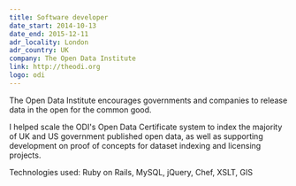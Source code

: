 ```yaml
---
title: Software developer
date_start: 2014-10-13
date_end: 2015-12-11
adr_locality: London
adr_country: UK
company: The Open Data Institute
link: http://theodi.org
logo: odi
---
```


The Open Data Institute encourages governments and companies to release data in the open for the common good.

I helped scale the ODI's Open Data Certificate system to index the majority of UK and US government published open data, as well as supporting development on proof of concepts for dataset indexing and licensing projects.

Technologies used: Ruby on Rails, MySQL, jQuery, Chef, XSLT, GIS
